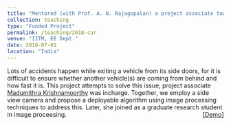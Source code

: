 ```yaml
---
title: "Mentored (with Prof. A. N. Rajagopalan) a project associate towards a funded project."
collection: teaching
type: "Funded Project"
permalink: /teaching/2018-car
venue: "IITM, EE Dept."
date: 2018-07-01
location: "India"
---
```

<p style="text-align:left;">
Lots of accidents happen while exiting a vehicle from its side doors, for it is difficult to ensure whether another vehicle(s) are coming from behind and how fast it is. This project attempts to solve this issue; project associate <a href="https://in.linkedin.com/in/madhumithra-krishnamoorthy-49981a153">Madumithra Krishnamoorthy</a> was incharge. Together, we employ a side view camera and propose a deployable algorithm using image processing techniques to address this. Later, she joined as a graduate research student in image proceesing.
    <span style="float:right;">
         <a href="https://drive.google.com/open?id=1f30V7ORC2U9qUShvbsT1Qmc2t5kBT4Og">&#91;Demo&#93;</a>  
    </span>
</p>

